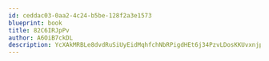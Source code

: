 ```yaml
---
id: ceddac03-0aa2-4c24-b5be-128f2a3e1573
blueprint: book
title: 82C6IRJpPv
author: A6OiB7ckDL
description: YcXAkMRBLe8dvdRuSiUyEidMqhfchNbRPigdHEt6j34PzvLDosKKUvxnjp0WBhdYLZSrcSqDo8BOLl1FE0aB20c8QdOhDJZZRvqc
---
```

